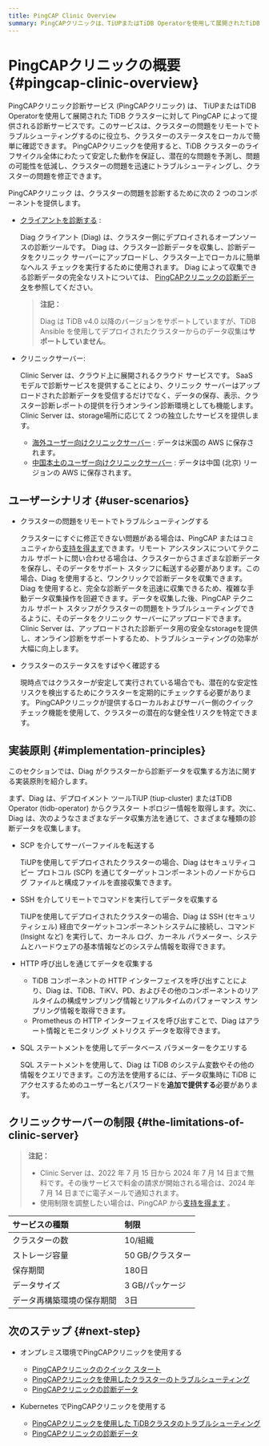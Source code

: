 ```yaml
---
title: PingCAP Clinic Overview
summary: PingCAPクリニックは、TiUPまたはTiDB Operatorを使用して展開されたTiDBクラスターに対する診断サービスです。クラスターの問題をリモートでトラブルシューティングし、ステータスを簡単に確認できます。Diagクライアントは診断データを収集し、クリニックサーバーはデータの保存、表示、診断レポートの提供を行います。クラスターの問題を迅速にトラブルシューティングし、潜在的な問題を予測し、安定した動作を保証します。
---
```


# PingCAPクリニックの概要 {#pingcap-clinic-overview}

PingCAPクリニック診断サービス (PingCAPクリニック) は、 TiUPまたはTiDB Operatorを使用して展開された TiDB クラスターに対して PingCAP によって提供される診断サービスです。このサービスは、クラスターの問題をリモートでトラブルシューティングするのに役立ち、クラスターのステータスをローカルで簡単に確認できます。 PingCAPクリニックを使用すると、TiDB クラスターのライフサイクル全体にわたって安定した動作を保証し、潜在的な問題を予測し、問題の可能性を低減し、クラスターの問題を迅速にトラブルシューティングし、クラスターの問題を修正できます。

PingCAPクリニック は、クラスターの問題を診断するために次の 2 つのコンポーネントを提供します。

-   [クライアントを診断する](https://github.com/pingcap/diag) :

    Diag クライアント (Diag) は、クラスター側にデプロイされるオープンソースの診断ツールです。 Diag は、クラスター診断データを収集し、診断データをクリニック サーバーにアップロードし、クラスター上でローカルに簡単なヘルス チェックを実行するために使用されます。 Diag によって収集できる診断データの完全なリストについては、 [PingCAPクリニックの診断データ](/clinic/clinic-data-instruction-for-tiup.md)を参照してください。

    > **注記：**
    >
    > Diag は TiDB v4.0 以降のバージョンをサポートしていますが、TiDB Ansible を使用してデプロイされたクラスターからのデータ収集は**サポートしていません**。

-   クリニックサーバー:

    Clinic Server は、クラウド上に展開されるクラウド サービスです。 SaaS モデルで診断サービスを提供することにより、クリニック サーバーはアップロードされた診断データを受信するだけでなく、データの保存、表示、クラスター診断レポートの提供を行うオンライン診断環境としても機能します。 Clinic Server は、storage場所に応じて 2 つの独立したサービスを提供します。

    -   [海外ユーザー向けクリニックサーバー](https://clinic.pingcap.com) : データは米国の AWS に保存されます。
    -   [中国本土のユーザー向けクリニックサーバー](https://clinic.pingcap.com.cn) : データは中国 (北京) リージョンの AWS に保存されます。

## ユーザーシナリオ {#user-scenarios}

-   クラスターの問題をリモートでトラブルシューティングする

    クラスターにすぐに修正できない問題がある場合は、PingCAP またはコミュニティから[支持を得ます](/support.md)できます。リモート アシスタンスについてテクニカル サポートに問い合わせる場合は、クラスターからさまざまな診断データを保存し、そのデータをサポート スタッフに転送する必要があります。この場合、Diag を使用すると、ワンクリックで診断データを収集できます。 Diag を使用すると、完全な診断データを迅速に収集できるため、複雑な手動データ収集操作を回避できます。データを収集した後、PingCAP テクニカル サポート スタッフがクラスターの問題をトラブルシューティングできるように、そのデータをクリニック サーバーにアップロードできます。 Clinic Server は、アップロードされた診断データ用の安全なstorageを提供し、オンライン診断をサポートするため、トラブルシューティングの効率が大幅に向上します。

-   クラスターのステータスをすばやく確認する

    現時点ではクラスターが安定して実行されている場合でも、潜在的な安定性リスクを検出するためにクラスターを定期的にチェックする必要があります。 PingCAPクリニックが提供するローカルおよびサーバー側のクイック チェック機能を使用して、クラスターの潜在的な健全性リスクを特定できます。

## 実装原則 {#implementation-principles}

このセクションでは、Diag がクラスターから診断データを収集する方法に関する実装原則を紹介します。

まず、Diag は、デプロイメント ツールTiUP (tiup-cluster) またはTiDB Operator (tidb-operator) からクラスター トポロジー情報を取得します。次に、Diag は、次のようなさまざまなデータ収集方法を通じて、さまざまな種類の診断データを収集します。

-   SCP を介してサーバーファイルを転送する

    TiUPを使用してデプロイされたクラスターの場合、Diag はセキュリティコピー プロトコル (SCP) を通じてターゲットコンポーネントのノードからログ ファイルと構成ファイルを直接収集できます。

-   SSH を介してリモートでコマンドを実行してデータを収集する

    TiUPを使用してデプロイされたクラスターの場合、Diag は SSH (セキュリティシェル) 経由でターゲットコンポーネントシステムに接続し、コマンド (Insight など) を実行して、カーネル ログ、カーネル パラメーター、システムとハードウェアの基本情報などのシステム情報を取得できます。

-   HTTP 呼び出しを通じてデータを収集する

    -   TiDB コンポーネントの HTTP インターフェイスを呼び出すことにより、Diag は、TiDB、TiKV、PD、およびその他のコンポーネントのリアルタイムの構成サンプリング情報とリアルタイムのパフォーマンス サンプリング情報を取得できます。
    -   Prometheus の HTTP インターフェイスを呼び出すことで、Diag はアラート情報とモニタリング メトリクス データを取得できます。

-   SQL ステートメントを使用してデータベース パラメーターをクエリする

    SQL ステートメントを使用して、Diag は TiDB のシステム変数やその他の情報をクエリできます。この方法を使用するには、データ収集時に TiDB にアクセスするためのユーザー名とパスワードを**追加で提供する**必要があります。

## クリニックサーバーの制限 {#the-limitations-of-clinic-server}

> **注記：**
>
> -   Clinic Server は、2022 年 7 月 15 日から 2024 年 7 月 14 日まで無料です。その後サービスで料金の請求が開始される場合は、2024 年 7 月 14 日までに電子メールで通知されます。
> -   使用制限を調整したい場合は、PingCAP から[支持を得ます](/support.md) 。

| サービスの種類       | 制限          |
| :------------ | :---------- |
| クラスターの数       | 10/組織       |
| ストレージ容量       | 50 GB/クラスター |
| 保存期間          | 180日        |
| データサイズ        | 3 GB/パッケージ  |
| データ再構築環境の保存期間 | 3日          |

## 次のステップ {#next-step}

-   オンプレミス環境でPingCAPクリニックを使用する
    -   [PingCAPクリニックのクイック スタート](/clinic/quick-start-with-clinic.md)
    -   [PingCAPクリニックを使用したクラスターのトラブルシューティング](/clinic/clinic-user-guide-for-tiup.md)
    -   [PingCAPクリニックの診断データ](/clinic/clinic-data-instruction-for-tiup.md)

-   Kubernetes でPingCAPクリニックを使用する
    -   [PingCAPクリニックを使用した TiDBクラスタのトラブルシューティング](https://docs.pingcap.com/tidb-in-kubernetes/stable/clinic-user-guide)
    -   [PingCAPクリニックの診断データ](https://docs.pingcap.com/tidb-in-kubernetes/stable/clinic-data-collection)
